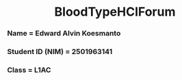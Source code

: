 <h1 align="center"> BloodTypeHCIForum </h1>
<h3> Name = Edward Alvin Koesmanto </h3>
<h3> Student ID (NIM) = 2501963141 </h3>
<h3> Class = L1AC </h3>
